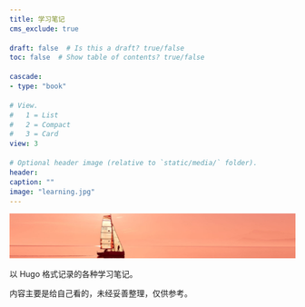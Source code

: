```yaml
---
title: 学习笔记
cms_exclude: true

draft: false  # Is this a draft? true/false
toc: false  # Show table of contents? true/false

cascade:
- type: "book"

# View.
#   1 = List
#   2 = Compact
#   3 = Card
view: 3

# Optional header image (relative to `static/media/` folder).
header:
caption: ""
image: "learning.jpg"
---
```


![](learning.jpg)

以 Hugo 格式记录的各种学习笔记。

内容主要是给自己看的，未经妥善整理，仅供参考。